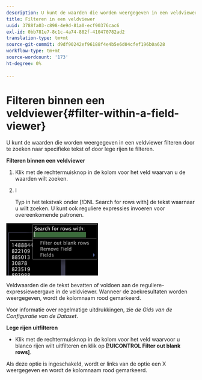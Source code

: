 ```yaml
---
description: U kunt de waarden die worden weergegeven in een veldviewer filteren door te zoeken naar specifieke tekst of door lege rijen te filteren.
title: Filteren in een veldviewer
uuid: 3788fa03-c898-4e9d-81a0-ecf90376cac6
exl-id: 0bb781e7-8c1c-4a74-882f-410470782ad2
translation-type: tm+mt
source-git-commit: d9df90242ef96188f4e4b5e6d04cfef196b0a628
workflow-type: tm+mt
source-wordcount: '173'
ht-degree: 0%

---
```


# Filteren binnen een veldviewer{#filter-within-a-field-viewer}

U kunt de waarden die worden weergegeven in een veldviewer filteren door te zoeken naar specifieke tekst of door lege rijen te filteren.

**Filteren binnen een veldviewer**

1. Klik met de rechtermuisknop in de kolom voor het veld waarvan u de waarden wilt zoeken.
1. I

   Typ in het tekstvak onder [!DNL Search for rows with] de tekst waarnaar u wilt zoeken. U kunt ook reguliere expressies invoeren voor overeenkomende patronen.

![](assets/vis_FieldViewer_Search.png)

Veldwaarden die de tekst bevatten of voldoen aan de reguliere-expressieweergave in de veldviewer. Wanneer de zoekresultaten worden weergegeven, wordt de kolomnaam rood gemarkeerd.

Voor informatie over regelmatige uitdrukkingen, zie *de Gids van de Configuratie van de Dataset*.

**Lege rijen uitfilteren**

* Klik met de rechtermuisknop in de kolom voor het veld waarvoor u blanco rijen wilt uitfilteren en klik op **[!UICONTROL Filter out blank rows]**.

Als deze optie is ingeschakeld, wordt er links van de optie een X weergegeven en wordt de kolomnaam rood gemarkeerd.
